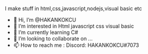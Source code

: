 I make stuff in html,css,javascript,nodejs,visual basic etc

- 👋 Hi, I’m @HAKANKOKCU
- 👀 I’m interested in Html javascript css visual basic
- 🌱 I’m currently learning C#
- 💞️ I’m looking to collaborate on ...
- 📫 How to reach me :
Discord: HAKANKOKCU#7073

<!---
HAKANKOKCU/HAKANKOKCU is a ✨ special ✨ repository because its `README.md` (this file) appears on your GitHub profile.
You can click the Preview link to take a look at your changes.
--->

